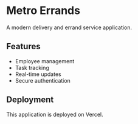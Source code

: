 # Metro Errands

A modern delivery and errand service application.

## Features

- Employee management
- Task tracking
- Real-time updates
- Secure authentication

## Deployment

This application is deployed on Vercel.